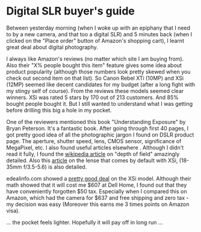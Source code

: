 Digital SLR buyer's guide
===
Between yesterday morning (when I woke up with an epiphany that I need to by a new camera, and that too a digital SLR) and 5 minutes back (when I clicked on the "Place order" button of Amazon's shopping cart), I learnt great deal about digital photography.  
  
I always like Amazon's reviews (no matter which site I am buying from). Also their "X% people bought this item" feature gives some idea about product popularity (although those numbers look pretty skewed when you check out second item on that list). So Canon Rebel XTi (10MP) and XSi (12MP) seemed like decent candidates for my budget (after a long fight with my stingy self of course). From the reviews these models seemed clear winners. XSi was rated 5 stars by 170 out of 213 customers. And 85% bought people bought it. But I still wanted to understand what I was getting before drilling this big a hole in my pocket.  
  
One of the reviewers mentioned this book "Understanding Exposure" by Bryan Peterson. It's a fantastic book. After going through first 40 pages, I got pretty good idea of all the photographic jargon I found on DSLR product page. The aperture, shutter speed, lens, CMOS sensor, significance of MegaPixel, etc. I also found useful articles elsewhere . Although I didn't read it fully, I found the [wikipedia article][0] on "depth of field" amazingly detailed. Also this [article][1] on the lense that comes by default with XSi, (18-35mm f/3.5-5.6) is also detailed.  
  
edealinfo.com showed a [pretty good deal][2] on the XSi model. Although their math showed that it will cost me $607 at Dell Home, I found out that they have conveniently forgotten $50 tax. Especially when I compared this on Amazon, which had the camera for $637 and free shipping and zero tax - my decision was easy (Moreover this earns me 3 times points on Amazon visa).  
  
... the pocket feels lighter. Hopefully it will pay off in long run ...

[0]: http://en.wikipedia.org/wiki/Depth_of_field
[1]: http://photo.net/equipment/canon/efs18-55/
[2]: http://accessories.us.dell.com/sna/productdetail.aspx?sku=A1608927&cs=19&c=us&l=en&dgc=CJ&cid=24471&lid=566643

